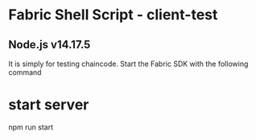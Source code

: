 # Fabric Shell Script - client-test

## Node.js v14.17.5

It is simply for testing chaincode.
Start the Fabric SDK with the following command

# start server

npm run start
